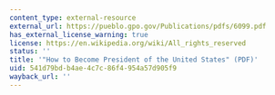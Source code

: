```yaml
---
content_type: external-resource
external_url: https://pueblo.gpo.gov/Publications/pdfs/6099.pdf
has_external_license_warning: true
license: https://en.wikipedia.org/wiki/All_rights_reserved
status: ''
title: '"How to Become President of the United States" (PDF)'
uid: 541d79bd-b4ae-4c7c-86f4-954a57d905f9
wayback_url: ''
---
```

